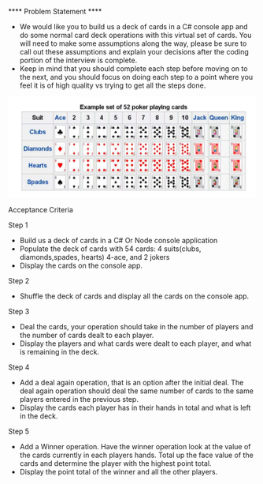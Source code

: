 ﻿**** Problem Statement ****

- We would like you to build us a deck of cards in a C# console app and do some normal card deck operations with this virtual set of cards. You will need to make some assumptions along the way, please be sure to call out these assumptions and explain your decisions after the coding portion of the interview is complete.
- Keep in mind that you should complete each step before moving on to the next, and you should focus on doing each step to a point where you feel it is of high quality vs trying to get all the steps done.

<img src="https://github.com/rahuljha18101996/CardsProblem/blob/master/img/CardDeck.png"/>

Acceptance Criteria

Step 1 
- Build us a deck of cards in a C# Or Node console application 
- Populate the deck of cards with 54 cards: 4 suits(clubs, diamonds,spades, hearts) 4-ace, and 2 jokers 
- Display the cards on the console app.

Step 2 
- Shuffle the deck of cards and display all the cards on the console app.

Step 3 
- Deal the cards, your operation should take in the number of players and the number of cards dealt to each player. 
- Display the players and what cards were dealt to each player, and what is remaining in the deck. 

Step 4 
- Add a deal again operation, that is an option after the initial deal. The deal again operation should deal the same number of cards to the same players entered in the previous step. 
- Display the cards each player has in their hands in total and what is left in the deck. 

Step 5 
- Add a Winner operation. Have the winner operation look at the value of the cards currently in each players hands. Total up the face value of the cards and determine the player with the highest point total. 
- Display the point total of the winner and all the other players. 
